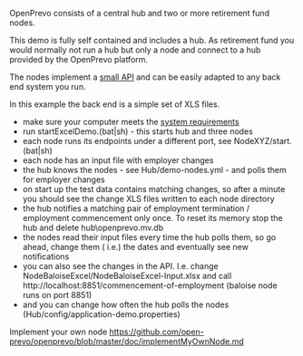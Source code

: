 OpenPrevo consists of a central hub and two or more retirement fund nodes.

This demo is fully self contained and includes a hub.
As retirement fund you would normally not run a hub but only a node and connect to a hub provided by the OpenPrevo platform.

The nodes implement a [small API](https://github.com/open-prevo/openprevo/tree/master/node-api) and can be easily adapted to any back end system you run.

In this example the back end is a simple set of XLS files.

- make sure your computer meets the [system requirements](https://github.com/open-prevo/openprevo/blob/master/doc/gettingStarted.md)
- run startExcelDemo.(bat|sh) - this starts hub and three nodes
- each node runs its endpoints under a different port, see NodeXYZ/start.(bat|sh)
- each node has an input file with employer changes 
- the hub knows the nodes - see Hub/demo-nodes.yml - and polls them for employer changes
- on start up the test data contains matching changes, so after a minute you should see the change XLS files written to each node directory
- the hub notifies a matching pair of employment termination / employment commencement only once. To reset its memory stop the hub and delete hub\openprevo.mv.db
- the nodes read their input files every time the hub polls them, so go ahead, change them ( i.e.) the dates and eventually see new notifications
- you can also see the changes in the API. I.e. change NodeBaloiseExcel/NodeBaloiseExcel-Input.xlsx and call http://localhost:8851/commencement-of-employment (baloise node runs on port 8851)
- and you can change how often the hub polls the nodes (Hub/config/application-demo.properties)

Implement your own node
https://github.com/open-prevo/openprevo/blob/master/doc/implementMyOwnNode.md

